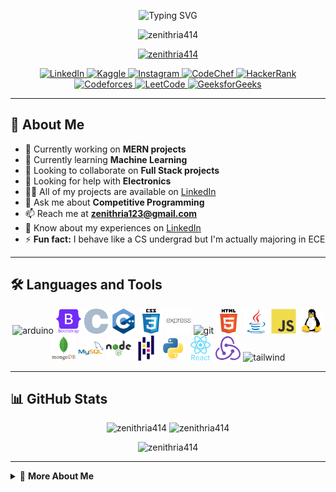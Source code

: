 <!-- Banner section -->
<p align="center">
  <img src="https://readme-typing-svg.demolab.com?font=Fira+Code&weight=600&pause=1000&color=1F75FE&center=true&vCenter=true&width=435&lines=Hi+%F0%9F%91%8B%2C+I'm+Arya;A+Passionate+Full+Stack+(MERN)+Developer+from+India" alt="Typing SVG" />
</p>

<p align="center">
  <img src="https://komarev.com/ghpvc/?username=zenithria414&label=Profile%20views&color=0e75b6&style=flat" alt="zenithria414" />
</p>

<!-- Social & Trophy section -->
<p align="center">
  <a href="https://github.com/ryo-ma/github-profile-trophy">
    <img src="https://github-profile-trophy.vercel.app/?username=zenithria414&theme=gruvbox&no-bg=true&margin-w=5" alt="zenithria414" />
  </a>
</p>

<p align="center">
  <a href="https://linkedin.com/in/arya414" target="_blank">
    <img src="https://img.shields.io/badge/LinkedIn-0077B5?style=for-the-badge&logo=linkedin&logoColor=white" alt="LinkedIn" />
  </a>
  <a href="https://kaggle.com/zenithria414" target="_blank">
    <img src="https://img.shields.io/badge/Kaggle-20BEFF?style=for-the-badge&logo=kaggle&logoColor=white" alt="Kaggle" />
  </a>
  <a href="https://instagram.com/zenithria_414" target="_blank">
    <img src="https://img.shields.io/badge/Instagram-E4405F?style=for-the-badge&logo=instagram&logoColor=white" alt="Instagram" />
  </a>
  <a href="https://www.codechef.com/users/zenithria414" target="_blank">
    <img src="https://img.shields.io/badge/CodeChef-5B4638?style=for-the-badge&logo=codechef&logoColor=white" alt="CodeChef" />
  </a>
  <a href="https://www.hackerrank.com/zenithria123" target="_blank">
    <img src="https://img.shields.io/badge/HackerRank-2EC866?style=for-the-badge&logo=hackerrank&logoColor=white" alt="HackerRank" />
  </a>
  <a href="https://codeforces.com/profile/zenithria414" target="_blank">
    <img src="https://img.shields.io/badge/Codeforces-1F8ACB?style=for-the-badge&logo=codeforces&logoColor=white" alt="Codeforces" />
  </a>
  <a href="https://www.leetcode.com/zenithria_414" target="_blank">
    <img src="https://img.shields.io/badge/LeetCode-FFA116?style=for-the-badge&logo=leetcode&logoColor=white" alt="LeetCode" />
  </a>
  <a href="https://auth.geeksforgeeks.org/user/zenithria_414" target="_blank">
    <img src="https://img.shields.io/badge/GeeksforGeeks-2F8D46?style=for-the-badge&logo=geeksforgeeks&logoColor=white" alt="GeeksforGeeks" />
  </a>
</p>

---

## 🚀 About Me

- 🔭 Currently working on **MERN projects**
- 🌱 Currently learning **Machine Learning**
- 👯 Looking to collaborate on **Full Stack projects**
- 🤝 Looking for help with **Electronics**
- 👨‍💻 All of my projects are available on [LinkedIn](https://www.linkedin.com/in/arya414/)
- 💬 Ask me about **Competitive Programming**
- 📫 Reach me at **zenithria123@gmail.com**
- 📄 Know about my experiences on [LinkedIn](https://www.linkedin.com/in/arya414/)
- ⚡ **Fun fact:** I behave like a CS undergrad but I'm actually majoring in ECE

---

## 🛠️ Languages and Tools

<p align="center">
  <img src="https://cdn.worldvectorlogo.com/logos/arduino-1.svg" alt="arduino" width="40" height="40"/>
  <img src="https://raw.githubusercontent.com/devicons/devicon/master/icons/bootstrap/bootstrap-plain-wordmark.svg" alt="bootstrap" width="40" height="40"/>
  <img src="https://raw.githubusercontent.com/devicons/devicon/master/icons/c/c-original.svg" alt="c" width="40" height="40"/>
  <img src="https://raw.githubusercontent.com/devicons/devicon/master/icons/cplusplus/cplusplus-original.svg" alt="cplusplus" width="40" height="40"/>
  <img src="https://raw.githubusercontent.com/devicons/devicon/master/icons/css3/css3-original-wordmark.svg" alt="css3" width="40" height="40"/>
  <img src="https://raw.githubusercontent.com/devicons/devicon/master/icons/express/express-original-wordmark.svg" alt="express" width="40" height="40"/>
  <img src="https://www.vectorlogo.zone/logos/git-scm/git-scm-icon.svg" alt="git" width="40" height="40"/>
  <img src="https://raw.githubusercontent.com/devicons/devicon/master/icons/html5/html5-original-wordmark.svg" alt="html5" width="40" height="40"/>
  <img src="https://raw.githubusercontent.com/devicons/devicon/master/icons/java/java-original.svg" alt="java" width="40" height="40"/>
  <img src="https://raw.githubusercontent.com/devicons/devicon/master/icons/javascript/javascript-original.svg" alt="javascript" width="40" height="40"/>
  <img src="https://raw.githubusercontent.com/devicons/devicon/master/icons/linux/linux-original.svg" alt="linux" width="40" height="40"/>
  <img src="https://raw.githubusercontent.com/devicons/devicon/master/icons/mongodb/mongodb-original-wordmark.svg" alt="mongodb" width="40" height="40"/>
  <img src="https://raw.githubusercontent.com/devicons/devicon/master/icons/mysql/mysql-original-wordmark.svg" alt="mysql" width="40" height="40"/>
  <img src="https://raw.githubusercontent.com/devicons/devicon/master/icons/nodejs/nodejs-original-wordmark.svg" alt="nodejs" width="40" height="40"/>
  <img src="https://raw.githubusercontent.com/devicons/devicon/2ae2a900d2f041da66e950e4d48052658d850630/icons/pandas/pandas-original.svg" alt="pandas" width="40" height="40"/>
  <img src="https://raw.githubusercontent.com/devicons/devicon/master/icons/python/python-original.svg" alt="python" width="40" height="40"/>
  <img src="https://raw.githubusercontent.com/devicons/devicon/master/icons/react/react-original-wordmark.svg" alt="react" width="40" height="40"/>
  <img src="https://raw.githubusercontent.com/devicons/devicon/master/icons/redux/redux-original.svg" alt="redux" width="40" height="40"/>
  <img src="https://www.vectorlogo.zone/logos/tailwindcss/tailwindcss-icon.svg" alt="tailwind" width="40" height="40"/>
</p>

---

## 📊 GitHub Stats

<p align="center">
  <img src="https://github-readme-stats.vercel.app/api?username=zenithria414&show_icons=true&locale=en&theme=radical" alt="zenithria414" height="180"/>
  <img src="https://github-readme-stats.vercel.app/api/top-langs?username=zenithria414&show_icons=true&locale=en&layout=compact&theme=radical" alt="zenithria414" height="180"/>
</p>

<p align="center">
  <img src="https://github-readme-streak-stats.herokuapp.com/?user=zenithria414&theme=radical" alt="zenithria414" height="180"/>
</p>

---

<details>
<summary>📝 <b>More About Me</b></summary>
<br>

- 🎵 I enjoy music and exploring new tech trends
- 🏆 Regular participant in coding contests
- 🧩 Always curious to learn and build new things
- 🖥️ Love open source and contributing to the community

</details>
